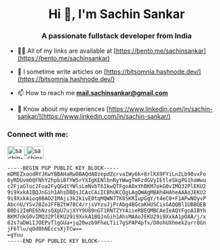 <h1 align="center">Hi 👋, I'm Sachin Sankar</h1>
<h3 align="center">A passionate fullstack developer from India</h3>

- 👨‍💻 All of my links are available at [https://bento.me/sachinsankar](https://bento.me/sachinsankar)

- 📝 I sometime write articles on [https://bitsomnia.hashnode.dev/](https://bitsomnia.hashnode.dev/)

- 📫 How to reach me **mail.sachinsankar@gmail.com**

- 📄 Know about my experiences [https://www.linkedin.com/in/sachin-sankar/](https://www.linkedin.com/in/sachin-sankar/)

<h3 align="left">Connect with me:</h3>
<p align="left">
    <a href="https://linkedin.com/in/sachin-sankar" target="blank">
        <img align="center" src="https://raw.githubusercontent.com/rahuldkjain/github-profile-readme-generator/master/src/images/icons/Social/linked-in-alt.svg" alt="sachin-sankar" height="30" width="40" />
    </a>
    <a href="https://hashnode.com/sachinsankar" target="blank">
        <img align="center" src="https://raw.githubusercontent.com/rahuldkjain/github-profile-readme-generator/master/src/images/icons/Social/hashnode.svg" alt="sachinsankar" height="30" width="40" />
    </a>
</p>

```shell
-----BEGIN PGP PUBLIC KEY BLOCK-----
mDMEZxoodRYJKwYBBAHaRw8BAQdABzepdZcrvaIWy6k+8rlKX9FYiLn2Lb90vxFo
6yRDUvm0QFNhY2hpbiBTYW5rYXIgKENlbnRyYWwgTWFzdGVyIEtleSkgPG1haWwu
c2FjaGluc2Fua2FyQGdtYWlsLmNvbT6IkwQTFgoAOxYhBKM7okG0vIMQ32PlEKU2
9i9XxkA1BQJnGih1AhsDBQsJCAcCAiICBhUKCQgLAgQWAgMBAh4HAheAAAoJEKU2
9i9XxkA1oq8BAO21MAji3k2kivE0tqMQWN7TK8SKRIupGgY/t4eC0+F1APwNOyvP
AbcnU/YSv28ZoJFFBZtW78C4/rjsVYzuJjPrAbg4BGcaKHUSCisGAQQBl1UBBQEB
B0Di2ImRE6hNzsQXpU7ujXYY9U89nGT1RNTZYYAiieRBEQMBCAeIeAQYFgoAIBYh
BKM7okG0vIMQ32PlEKU29i9XxkA1BQJnGih1AhsMAAoJEKU29i9XxkA1pOAA/j/x
62s7aDWiIJOEPvTlgGUa+jq20wzb9FheLTii7gSPAP4pfx/D0ohUXhmek2urr8Gn
jF6Tlu/qOd0bNEccsXjTCw==
=gYuu
-----END PGP PUBLIC KEY BLOCK-----
```
